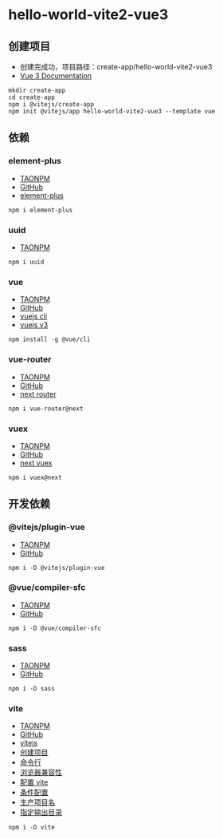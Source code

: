 # hello-world-vite2-vue3
 
## 创建项目
- 创建完成功，项目路径：create-app/hello-world-vite2-vue3
- [Vue 3 Documentation](https://v3.vuejs.org)
~~~
mkdir create-app
cd create-app
npm i @vitejs/create-app
npm init @vitejs/app hello-world-vite2-vue3 --template vue
~~~

## 依赖

### element-plus
- [TAONPM](https://developer.aliyun.com/mirror/npm/package/element-plus)
- [GitHub](https://github.com/element-plus/element-plus)
- [element-plus](https://element-plus.gitee.io)
~~~
npm i element-plus
~~~

### uuid
- [TAONPM](https://developer.aliyun.com/mirror/npm/package/uuid)
~~~
npm i uuid
~~~

### vue
- [TAONPM](https://developer.aliyun.com/mirror/npm/package/vue)
- [GitHub](https://github.com/vuejs/vue-next)
- [vuejs cli](https://cli.vuejs.org)
- [vuejs v3](https://v3.vuejs.org)
~~~
npm install -g @vue/cli
~~~

### vue-router
- [TAONPM](https://developer.aliyun.com/mirror/npm/package/vue-router)
- [GitHub](https://github.com/vuejs/vue-router-next)
- [next router](https://next.router.vuejs.org)
~~~
npm i vue-router@next
~~~

### vuex
- [TAONPM](https://developer.aliyun.com/mirror/npm/package/vuex)
- [GitHub](https://github.com/vuejs/vuex)
- [next vuex](https://next.vuex.vuejs.org)
~~~
npm i vuex@next
~~~

## 开发依赖

### @vitejs/plugin-vue
- [TAONPM](https://developer.aliyun.com/mirror/npm/package/@vitejs/plugin-vue)
- [GitHub](https://github.com/vitejs/vite/tree/main/packages/plugin-vue)
~~~
npm i -D @vitejs/plugin-vue
~~~

### @vue/compiler-sfc
- [TAONPM](https://developer.aliyun.com/mirror/npm/package/@vue/compiler-sfc)
- [GitHub](https://github.com/vuejs/vue-next/tree/master/packages/compiler-sfc)
~~~
npm i -D @vue/compiler-sfc
~~~

### sass
- [TAONPM](https://developer.aliyun.com/mirror/npm/package/sass)
- [GitHub](https://github.com/sass/dart-sass)
~~~
npm i -D sass
~~~

### vite
- [TAONPM](https://developer.aliyun.com/mirror/npm/package/vite)
- [GitHub](https://github.com/vitejs/vite)
- [vitejs](https://vitejs.dev)
- [创建项目](https://vitejs.dev/guide/#scaffolding-your-first-vite-project)
- [命令行](https://vitejs.dev/guide/#command-line-interface)
- [浏览器兼容性](https://vitejs.dev/guide/build.html#browser-compatibility)
- [配置 vite](https://vitejs.dev/config/#configuring-vite)
- [条件配置](https://vitejs.dev/config/#conditional-config)
- [生产项目名](https://vitejs.dev/config/#build-base)
- [指定输出目录](https://vitejs.dev/config/#build-outdir)
~~~
npm i -D vite
~~~
